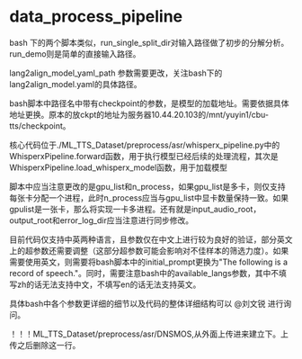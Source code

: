 # data_process_pipeline

bash 下的两个脚本类似，run_single_split_dir对输入路径做了初步的分解分析。run_demo则是简单的直接输入路径。

lang2align_model_yaml_path 参数需要更改，关注bash下的lang2align_model.yaml的具体路径。

bash脚本中路径名中带有checkpoint的参数，是模型的加载地址。需要依据具体地址更换。原本的放ckpt的地址为服务器10.44.20.103的/mnt/yuyin1/cbu-tts/checkpoint。

核心代码位于./ML_TTS_Dataset/preprocess/asr/whisperx_pipeline.py中的WhisperxPipeline.forward函数，用于执行模型已经后续的处理流程，其次是WhisperxPipeline.load_whisperx_model函数，用于加载模型

脚本中应当注意更改的是gpu_list和n_process，如果gpu_list是多卡，则仅支持每张卡分配一个进程，此时n_process应当与gpu_list中显卡数量保持一致。如果gpulist是一张卡，那么将实现一卡多进程。还有就是input_audio_root，output_root和error_log_dir应当注意进行同步修改。

目前代码仅支持中英两种语言，且参数仅在中文上进行较为良好的验证，部分英文上的超参数还需要调整（这部分超参数可能会影响对不佳样本的筛选力度）。如果需要使用英文，则需要将bash脚本中的initial_prompt更换为"The following is a record of speech."。同时，需要注意bash中的available_langs参数，其中不填写zh的话无法支持中文，不填写en的话无法支持英文。

具体bash中各个参数更详细的细节以及代码的整体详细结构可以 @刘文锐 进行询问。

！！！ML_TTS_Dataset/preprocess/asr/DNSMOS,从外面上传进来建立下。上传之后删除这一行。
